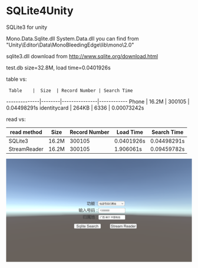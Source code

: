 # SQLite4Unity
SQLite3 for unity


Mono.Data.Sqlite.dll
System.Data.dll you can find from "Unity\Editor\Data\MonoBleedingEdge\lib\mono\2.0"

sqlite3.dll download from http://www.sqlite.org/download.html

test.db size=32.8M, load time=0.0401926s

table vs:

     Table 	  |  Size  | Record Number | Search Time
--------------|--------|---------------|------------
Phone 		  |  16.2M |    300105     |  0.04498291s 
identitycard  |  264KB |     6336      |  0.00073242s


read vs:

read method |  Size  | Record Number| Load Time |Search Time
------------|--------|--------------|-----------|------------
SQLite3	    | 16.2M  |	300105		| 0.0401926s|0.04498291s
StreamReader| 16.2M  |	300105		| 1.906061s	|0.09459782s


![](https://github.com/tomtc123/GitHub-Resources/blob/master/SQLite4Unity/20160807214131.png)
